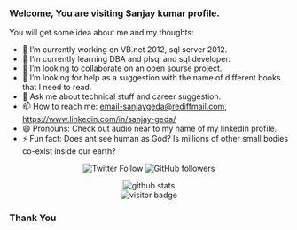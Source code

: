 ### Welcome, You are visiting Sanjay kumar profile.


You will get some idea about me and my thoughts:

- 🔭 I’m currently working on VB.net 2012, sql server 2012.
- 🌱 I’m currently learning DBA and plsql and sql developer.
- 👯 I’m looking to collaborate on an open sourse project.
- 🤔 I’m looking for help as a suggestion with the name of different books that I need to read.
- 💬 Ask me about technical stuff and career suggestion.
- 📫 How to reach me: email-sanjaygeda@rediffmail.com, https://www.linkedin.com/in/sanjay-geda/
- 😄 Pronouns: Check out audio near to my name of my linkedIn profile.
- ⚡ Fun fact: Does ant see human as God? Is millions of other small bodies co-exist inside our earth? 


<p  align="center">
  <img src="https://img.shields.io/twitter/follow/sanjaygeda?style=social" alt="Twitter Follow"/>
  <img src="https://img.shields.io/github/followers/sanjaygeda?style=social" alt="GitHub followers"/>
  <!--<a href="https://medium.com/@er.ashishkarn"> <img src="https://github.com/asharn/asharn/blob/master/badges/medium.svg" alt="Medium"/></a>-->
  <!--<a href="https://stackoverflow.com/users/3384821/ashish-karn"> <img src="https://github.com/asharn/asharn/blob/master/badges/stackoverflow.svg" alt="Stackoverflow"/></a>-->
  <!--<a href="https://stackoverflow.com/users/16074558/sanjay-kumar"><img src="https://stackexchange.com/users/flair/4125582.png" width="158" height="20" alt="profile for Sanjay Kumar on Stack Exchange, a network of free, community-driven Q&amp;A sites" title="profile for Sanjay Kumar on Stack Exchange, a network of free, community-driven Q&amp;A sites"></a>-->

</p>


<p  align="center">
  <img src="https://github-readme-stats.vercel.app/api/?username=sanjaygeda&show_icons=true&title_color=fffffff&icon_color=000000&text_color=000000" alt="github stats"/></br>
  <img src="https://visitor-badge.laobi.icu/badge?page_id=sanjaygeda.sanjaygeda" alt="visitor badge"/></br>
</p>

### Thank You
